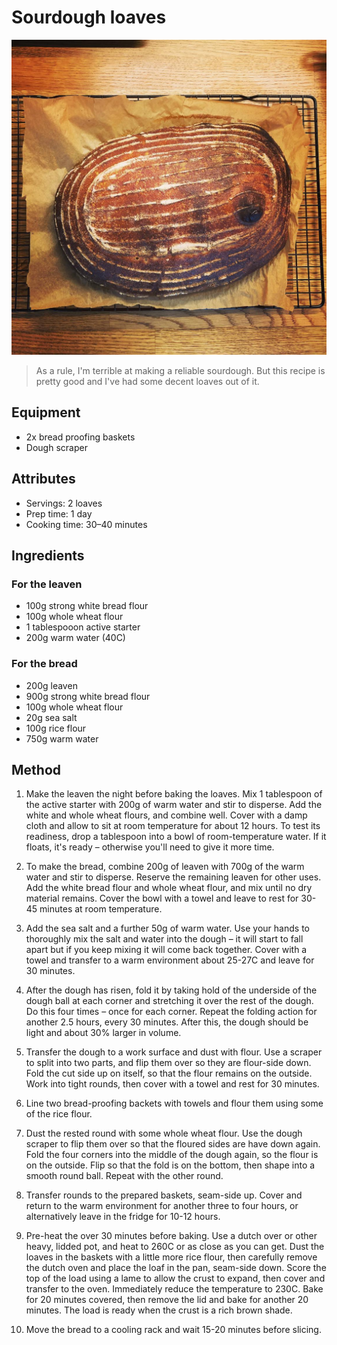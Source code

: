 # Sourdough loaves

![](./sourdough.jpg)

> As a rule, I'm terrible at making a reliable sourdough. But this recipe is pretty good and I've had some decent loaves out of it.

## Equipment

- 2x bread proofing baskets
- Dough scraper

## Attributes

- Servings: 2 loaves
- Prep time: 1 day
- Cooking time: 30–40 minutes

## Ingredients

### For the leaven

- 100g strong white bread flour
- 100g whole wheat flour
- 1 tablespooon active starter
- 200g warm water (40C)

### For the bread

- 200g leaven
- 900g strong white bread flour
- 100g whole wheat flour
- 20g sea salt
- 100g rice flour
- 750g warm water

## Method

1. Make the leaven the night before baking the loaves. Mix 1 tablespoon of the active starter with 200g of warm water and stir to disperse. Add the white and whole wheat flours, and combine well. Cover with a damp cloth and allow to sit at room temperature for about 12 hours. To test its readiness, drop a tablespoon into a bowl of room-temperature water. If it floats, it's ready – otherwise you'll need to give it more time.

2. To make the bread, combine 200g of leaven with 700g of the warm water and stir to disperse. Reserve the remaining leaven for other uses. Add the white bread flour and whole wheat flour, and mix until no dry material remains. Cover the bowl with a towel and leave to rest for 30-45 minutes at room temperature.

3. Add the sea salt and a further 50g of warm water. Use your hands to thoroughly mix the salt and water into the dough – it will start to fall apart but if you keep mixing it will come back together. Cover with a towel and transfer to a warm environment about 25-27C and leave for 30 minutes.

4. After the dough has risen, fold it by taking hold of the underside of the dough ball at each corner and stretching it over the rest of the dough. Do this four times – once for each corner. Repeat the folding action for another 2.5 hours, every 30 minutes. After this, the dough should be light and about 30% larger in volume.

5. Transfer the dough to a work surface and dust with flour. Use a scraper to split into two parts, and flip them over so they are flour-side down. Fold the cut side up on itself, so that the flour remains on the outside. Work into tight rounds, then cover with a towel and rest for 30 minutes.

6. Line two bread-proofing backets with towels and flour them using some of the rice flour.

7. Dust the rested round with some whole wheat flour. Use the dough scraper to flip them over so that the floured sides are have down again. Fold the four corners into the middle of the dough again, so the flour is on the outside. Flip so that the fold is on the bottom, then shape into a smooth round ball. Repeat with the other round.

8. Transfer rounds to the prepared baskets, seam-side up. Cover and return to the warm environment for another three to four hours, or alternatively leave in the fridge for 10-12 hours.

12. Pre-heat the over 30 minutes before baking. Use a dutch over or other heavy, lidded pot, and heat to 260C or as close as you can get. Dust the loaves in the baskets with a little more rice flour, then carefully remove the dutch oven and place the loaf in the pan, seam-side down. Score the top of the load using a lame to allow the crust to expand, then cover and transfer to the oven. Immediately reduce the temperature to 230C. Bake for 20 minutes covered, then remove the lid and bake for another 20 minutes. The load is ready when the crust is a rich brown shade.

13. Move the bread to a cooling rack and wait 15-20 minutes before slicing.
